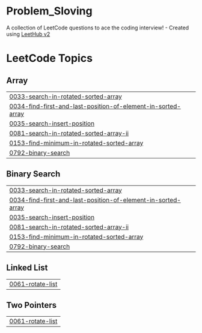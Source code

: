 # Problem_Sloving
A collection of LeetCode questions to ace the coding interview! - Created using [LeetHub v2](https://github.com/arunbhardwaj/LeetHub-2.0)

<!---LeetCode Topics Start-->
# LeetCode Topics
## Array
|  |
| ------- |
| [0033-search-in-rotated-sorted-array](https://github.com/lammu21/Problem_Sloving/tree/master/0033-search-in-rotated-sorted-array) |
| [0034-find-first-and-last-position-of-element-in-sorted-array](https://github.com/lammu21/Problem_Sloving/tree/master/0034-find-first-and-last-position-of-element-in-sorted-array) |
| [0035-search-insert-position](https://github.com/lammu21/Problem_Sloving/tree/master/0035-search-insert-position) |
| [0081-search-in-rotated-sorted-array-ii](https://github.com/lammu21/Problem_Sloving/tree/master/0081-search-in-rotated-sorted-array-ii) |
| [0153-find-minimum-in-rotated-sorted-array](https://github.com/lammu21/Problem_Sloving/tree/master/0153-find-minimum-in-rotated-sorted-array) |
| [0792-binary-search](https://github.com/lammu21/Problem_Sloving/tree/master/0792-binary-search) |
## Binary Search
|  |
| ------- |
| [0033-search-in-rotated-sorted-array](https://github.com/lammu21/Problem_Sloving/tree/master/0033-search-in-rotated-sorted-array) |
| [0034-find-first-and-last-position-of-element-in-sorted-array](https://github.com/lammu21/Problem_Sloving/tree/master/0034-find-first-and-last-position-of-element-in-sorted-array) |
| [0035-search-insert-position](https://github.com/lammu21/Problem_Sloving/tree/master/0035-search-insert-position) |
| [0081-search-in-rotated-sorted-array-ii](https://github.com/lammu21/Problem_Sloving/tree/master/0081-search-in-rotated-sorted-array-ii) |
| [0153-find-minimum-in-rotated-sorted-array](https://github.com/lammu21/Problem_Sloving/tree/master/0153-find-minimum-in-rotated-sorted-array) |
| [0792-binary-search](https://github.com/lammu21/Problem_Sloving/tree/master/0792-binary-search) |
## Linked List
|  |
| ------- |
| [0061-rotate-list](https://github.com/lammu21/Problem_Sloving/tree/master/0061-rotate-list) |
## Two Pointers
|  |
| ------- |
| [0061-rotate-list](https://github.com/lammu21/Problem_Sloving/tree/master/0061-rotate-list) |
<!---LeetCode Topics End-->